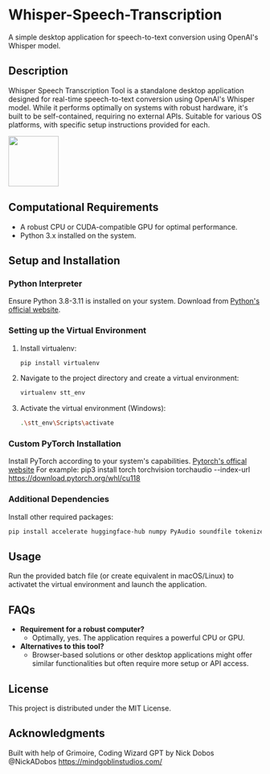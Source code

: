 # Whisper-Speech-Transcription
A simple desktop application for speech-to-text conversion using OpenAI's Whisper model.

## Description
Whisper Speech Transcription Tool is a standalone desktop application designed for real-time speech-to-text conversion using OpenAI's Whisper model. While it performs optimally on systems with robust hardware, it's built to be self-contained, requiring no external APIs. Suitable for various OS platforms, with specific setup instructions provided for each.

<img src="https://github.com/olavl/Whisper-Speech-Transcription/screenshot.png" width="100" height="100">



## Computational Requirements
- A robust CPU or CUDA-compatible GPU for optimal performance.
- Python 3.x installed on the system.

## Setup and Installation

### Python Interpreter
Ensure Python 3.8-3.11 is installed on your system. Download from [Python's official website](https://www.python.org/downloads/).

### Setting up the Virtual Environment
1. Install virtualenv:
   ```bash
   pip install virtualenv
   ```
2. Navigate to the project directory and create a virtual environment:
   ```bash
   virtualenv stt_env
   ```
3. Activate the virtual environment (Windows):
   ```bash
   .\stt_env\Scripts\activate
   ```

### Custom PyTorch Installation
Install PyTorch according to your system's capabilities. [Pytorch's offical website](https://pytorch.org/)
For example: pip3 install torch torchvision torchaudio --index-url https://download.pytorch.org/whl/cu118

### Additional Dependencies
Install other required packages:
```bash
pip install accelerate huggingface-hub numpy PyAudio soundfile tokenizers transformers

```

## Usage
Run the provided batch file (or create equivalent in macOS/Linux) to activatet the virtual environment and launch the application.

## FAQs
- **Requirement for a robust computer?**
  - Optimally, yes. The application requires a powerful CPU or GPU.
- **Alternatives to this tool?**
  - Browser-based solutions or other desktop applications might offer similar functionalities but often require more setup or API access.

## License
This project is distributed under the MIT License.

## Acknowledgments

Built with help of Grimoire, Coding Wizard GPT by Nick Dobos @NickADobos https://mindgoblinstudios.com/

